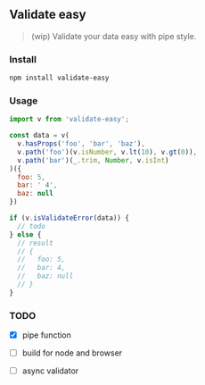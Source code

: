 ## Validate easy

> (wip) Validate your data easy with pipe style.

### Install

```bash
npm install validate-easy
```

### Usage

```javascript
import v from 'validate-easy';

const data = v(
  v.hasProps('foo', 'bar', 'baz'),
  v.path('foo')(v.isNumber, v.lt(10), v.gt(0)),
  v.path('bar')(_.trim, Number, v.isInt)
)({
  foo: 5,
  bar: ' 4',
  baz: null
})

if (v.isValidateError(data)) {
  // todo
} else {
  // result
  // {
  //   foo: 5,
  //   bar: 4,
  //   baz: null
  // }
}

```

### TODO

- [x] pipe function
- [ ] build for node and browser
- [ ] async validator

